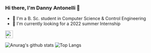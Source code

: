 ### Hi there, I'm Danny Antonelli 👋
- 📝 I'm a B. Sc. student in Computer Science & Control Engineering
- 🎯 I'm currently looking for a 2022 summer Internship

[<img alt="LinkedIn | danny-antonelli" height="25px" src="https://img.shields.io/badge/LinkedIn-0077B5?style=for-the-badge&logo=linkedin&logoColor=white">][linkedin]

![Anurag's github stats](https://github-readme-stats.vercel.app/api?username=DannyAntonelli&hide=contribs,prs&count_private=true&show_icons=true&theme=tokyonight)
![Top Langs](https://github-readme-stats.vercel.app/api/top-langs/?username=DannyAntonelli&layout=compact&show_icons=true&card_width=446&theme=tokyonight)

[linkedin]: https://www.linkedin.com/in/danny-antonelli/
